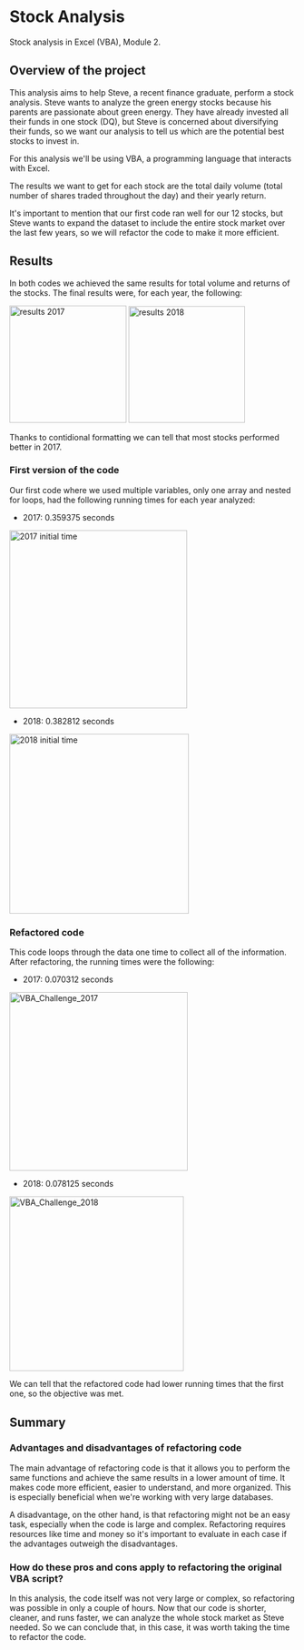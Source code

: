 # Stock Analysis

Stock analysis in Excel (VBA), Module 2.

## Overview of the project

This analysis aims to help Steve, a recent finance graduate, perform a stock analysis. Steve wants to analyze the green energy stocks because his parents are passionate about green energy. They have already invested all their funds in one stock (DQ), but Steve is concerned about diversifying their funds, so we want our analysis to tell us which are the potential best stocks to invest in. 

For this analysis we'll be using VBA, a programming language that interacts with Excel. 

The results we want to get for each stock are the total daily volume (total number of shares traded throughout the day) and their yearly return.

It's important to mention that our first code ran well for our 12 stocks, but Steve wants to expand the dataset to include the entire stock market over the last few years, so we will refactor the code to make it more efficient.

## Results

In both codes we achieved the same results for total volume and returns of the stocks. The final results were, for each year, the following:

<img width="206" alt="results 2017" src="https://user-images.githubusercontent.com/85467925/124342318-da00aa80-db77-11eb-835d-f5d9ad1350ff.png">
<img width="205" alt="results 2018" src="https://user-images.githubusercontent.com/85467925/124342322-e08f2200-db77-11eb-95fd-c581f06b8a21.png">

Thanks to contidional formatting we can tell that most stocks performed better in 2017.

### First version of the code

Our first code where we used multiple variables, only one array and nested for loops, had the following running times for each year analyzed:

* 2017: 0.359375 seconds
<img width="313" alt="2017 initial time" src="https://user-images.githubusercontent.com/85467925/124342405-99556100-db78-11eb-8cb0-36f554b8ceaf.png">


* 2018: 0.382812 seconds
<img width="316" alt="2018 initial time" src="https://user-images.githubusercontent.com/85467925/124342407-9ce8e800-db78-11eb-97ee-c86ff594f10e.png">


### Refactored code

This code loops through the data one time to collect all of the information. After refactoring, the running times were the following:

* 2017: 0.070312 seconds
<img width="314" alt="VBA_Challenge_2017" src="https://user-images.githubusercontent.com/85467925/124342352-2fd55280-db78-11eb-8a6a-9d984f31cf94.png">

* 2018: 0.078125 seconds
<img width="307" alt="VBA_Challenge_2018" src="https://user-images.githubusercontent.com/85467925/124342360-3a8fe780-db78-11eb-9348-1197ede60e0e.png">



We can tell that the refactored code had lower running times that the first one, so the objective was met.

## Summary

### Advantages and disadvantages of refactoring code

The main advantage of refactoring code is that it allows you to perform the same functions and achieve the same results in a lower amount of time. It makes code more efficient, easier to understand, and more organized. This is especially beneficial when we're working with very large databases. 

A disadvantage, on the other hand, is that refactoring might not be an easy task, especially when the code is large and complex. Refactoring requires resources like time and money so it's important to evaluate in each case if the advantages outweigh the disadvantages.

### How do these pros and cons apply to refactoring the original VBA script?

In this analysis, the code itself was not very large or complex, so refactoring was possible in only a couple of hours. Now that our code is shorter, cleaner, and runs faster, we can analyze the whole stock market as Steve needed. So we can conclude that, in this case, it was worth taking the time to refactor the code.
